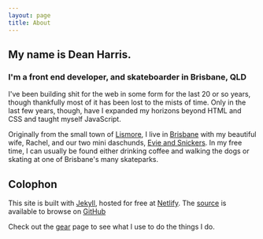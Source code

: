 ```yaml
---
layout: page
title: About
---
```


## My name is Dean Harris.

### I'm a front end developer, and skateboarder in Brisbane, QLD

I've been building shit for the web in some form for the last 20 or so years, though thankfully most of it has been lost to the mists of time. Only in the last few years, though, have I expanded my horizons beyond HTML and CSS and taught myself JavaScript.

Originally from the small town of [Lismore][lismore], I live in [Brisbane][brisbane] with my beautiful wife, Rachel, and our two mini daschunds, [Evie and Snickers][puppies]. In my free time, I can usually be found either drinking coffee and walking the dogs or skating at one of Brisbane's many skateparks.

<!-- ![][photo]{:class="breakout"} -->

## Colophon

This site is built with [Jekyll](jekyll), hosted for free at [Netlify](netlify). The [source][repo] is available to browse on [GitHub][github]

Check out the [gear][gear] page to see what I use to do the things I do.


[lismore]: https://en.wikipedia.org/wiki/Lismore,_New_South_Wales "Lismore"
[brisbane]: https://en.wikipedia.org/wiki/Brisbane "Brisbane"
[jekyll]: https://jekyllrb.com "Jekyll"
[netlify]: https://netlify.com "Netlify"
[repo]: https://github.com/deanacus/blog "Github repository"
[github]: https://github.com/deanacus/ "Deanacus on GitHub"
[photo]: /assets/img/image.jpg
[gear]: /about/gear/
[puppies]: https://www.instagram.com/evie_and_snickers/